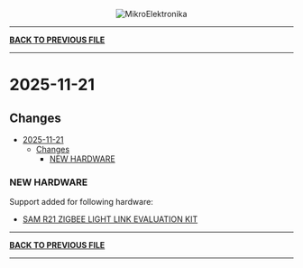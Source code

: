 <p align="center">
  <img src="http://www.mikroe.com/img/designs/beta/logo_small.png?raw=true" alt="MikroElektronika"/>
</p>

---

**[BACK TO PREVIOUS FILE](../changelog.md)**

---

# 2025-11-21

## Changes

- [2025-11-21](#2025-11-21)
  - [Changes](#changes)
    - [NEW HARDWARE](#new-hardware)

### NEW HARDWARE

Support added for following hardware:

+ [SAM R21 ZIGBEE LIGHT LINK EVALUATION KIT](https://mplab-discover.microchip.com/v2/item/com.microchip.portal.evalboard/com.microchip.subcategories.modules-and-peripherals.communication.uart-modules.uart/mcu08.atsamr21zll-ek/1.0.0?view=about)

---

**[BACK TO PREVIOUS FILE](../changelog.md)**

---
